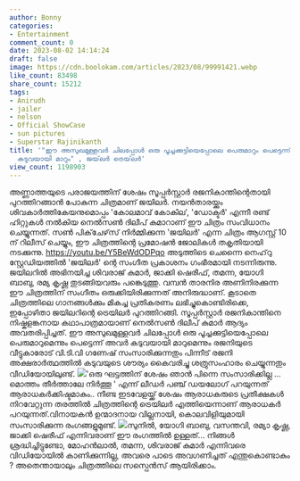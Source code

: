 ```yaml
---
author: Bonny
categories:
- Entertainment
comment_count: 0
date: 2023-08-02 14:14:24
draft: false
image: https://cdn.boolokam.com/articles/2023/08/99991421.webp
like_count: 83498
share_count: 15212
tags:
- Anirudh
- jailer
- nelson
- Official ShowCase
- sun pictures
- Superstar Rajinikanth
title: '"ഈ അസുഖമുള്ളവർ ചിലപ്പോൾ ഒരു പൂച്ചക്കുട്ടിയെപ്പോലെ പെരുമാറും പെട്ടെന്ന് അവർ
  കടുവയായി മാറും" , ജയ്‌ലർ ട്രെയ്‌ലർ'
view_count: 1198903
---
```


അണ്ണാത്തയുടെ പരാജയത്തിന് ശേഷം സൂപ്പർസ്റ്റാർ രജനികാന്തിന്റെതായി പുറത്തിറങ്ങാൻ പോകുന്ന ചിത്രമാണ് ജയിലർ. നയൻതാരയ്ക്കും ശിവകാർത്തികേയനുമൊപ്പം 'കോലമാവ് കോകില', 'ഡോക്ടർ' എന്നീ രണ്ട് ഹിറ്റുകൾ നൽകിയ നെൽസൺ ദിലീപ് കുമാറാണ് ഈ ചിത്രം സംവിധാനം ചെയ്യുന്നത്. സൺ പിക്‌ചേഴ്‌സ് നിർമ്മിക്കുന്ന 'ജയിലർ' എന്ന ചിത്രം ആഗസ്റ്റ് 10 ന് റിലീസ് ചെയ്യും, ഈ ചിത്രത്തിന്റെ പ്രമോഷൻ ജോലികൾ തകൃതിയായി നടക്കുന്നു. https://youtu.be/Y5BeWdODPqo അടുത്തിടെ ചെന്നൈ നെഹ്‌റു സ്റ്റേഡിയത്തിൽ 'ജയിലർ' ന്റെ സംഗീത പ്രകാശനം ഗംഭീരമായി നടന്നിരുന്നു. ജയിലറിൽ അഭിനയിച്ച ശിവരാജ് കുമാർ, ജാക്കി ഷെരീഫ്, തമന്ന, യോഗി ബാബു, രമ്യ കൃഷ്ണ തുടങ്ങിയവരും പങ്കെടുത്തു. വമ്പൻ താരനിര അണിനിരക്കുന്ന ഈ ചിത്രത്തിന് സംഗീതം ഒരുക്കിയിരിക്കുന്നത് അനിരുദ്ധാണ്. കൂടാതെ ചിത്രത്തിലെ ഗാനങ്ങൾക്കും മികച്ച പ്രതികരണം ലഭിച്ചുകൊണ്ടിരിക്കെ, ഇപ്പോഴിതാ ജയിലറിന്റെ ട്രെയിലർ പുറത്തിറങ്ങി. [](http://13.232.38.164/wp-content/uploads/2023/08/22rrttt.jpg)സൂപ്പർസ്റ്റാർ രജനികാന്തിനെ നിഷ്കളങ്കനായ കഥാപാത്രമായാണ് നെൽസൺ ദിലീപ് കുമാർ ആദ്യം അവതരിപ്പിച്ചത്. ഈ അസുഖമുള്ളവർ ചിലപ്പോൾ ഒരു പൂച്ചക്കുട്ടിയെപ്പോലെ പെരുമാറുമെന്നും പെട്ടെന്ന് അവർ കടുവയായി മാറുമെന്നും രജനിയുടെ വീട്ടുകാരോട് വി.ടി.വി ഗണേഷ് സംസാരിക്കുന്നതും പിന്നീട് രജനി അക്ഷരാർത്ഥത്തിൽ കടുവയുടെ ശൗര്യം കൈവരിച്ചു ശത്രുസംഹാരം ചെയ്യുന്നതും വീഡിയോയിലുണ്ട്. [![](https://cdn.boolokam.com/articles/2023/08/99991421.webp)](https://cdn.boolokam.com/articles/2023/08/99991421.webp)'ഒരു ഘട്ടത്തിന് ശേഷം ഞാൻ പിന്നെ സംസാരിക്കില്ല ... മൊത്തം തീർത്താലേ നിർത്തൂ ' എന്ന് ലീഡർ പഞ്ച് ഡയലോഗ് പറയുന്നത് ആരാധകർക്കിഷ്ടമാകും.. നീണ്ട ഇടവേളയ്ക്ക് ശേഷം ആരാധകരുടെ പ്രതീക്ഷകൾ നിറവേറ്റുന്ന തരത്തിൽ ചിത്രത്തിന്റെ ട്രെയിലർ എത്തിയെന്നാണ് ആരാധകർ പറയുന്നത്.വിനായകൻ ഉന്മാദനായ വില്ലനായി, കൊലവിളിയുമായി സംസാരിക്കുന്ന രംഗങ്ങളുമുണ്ട്. [![](https://cdn.boolokam.com/articles/2023/08/eeerr-1024x1024.jpg)](https://cdn.boolokam.com/articles/2023/08/eeerr.jpg)സുനിൽ, യോഗി ബാബു, വസന്തവി, രമ്യാ കൃഷ്ണ, ജാക്കി ഷെരീഫ് എന്നിവരാണ് ഈ രംഗത്തിൽ ഉള്ളത്... നിങ്ങൾ ശ്രദ്ധിച്ചിട്ടുണ്ടോ, മോഹൻലാൽ, തമന്ന, ശിവരാജ് കുമാർ എന്നിവരെ വിഡിയോയിൽ കാണിക്കുന്നില്ല, അവരെ പാടെ അവഗണിച്ചത് എന്തുകൊണ്ടാകും ? അതെന്തായാലും ചിത്രത്തിലെ സസ്പെൻസ് ആയിരിക്കാം.